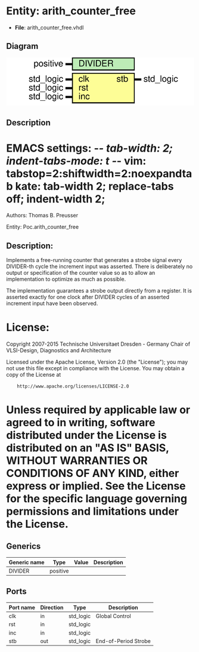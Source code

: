 # Entity: arith_counter_free

- **File**: arith_counter_free.vhdl
## Diagram

![Diagram](arith_counter_free.svg "Diagram")
## Description

 EMACS settings: -*-  tab-width: 2; indent-tabs-mode: t -*-
 vim: tabstop=2:shiftwidth=2:noexpandtab
 kate: tab-width 2; replace-tabs off; indent-width 2;
 =============================================================================
 Authors:				 	Thomas B. Preusser

 Entity:				 	Poc.arith_counter_free

 Description:
 -------------------------------------
 Implements a free-running counter that generates a strobe signal every
 DIVIDER-th cycle the increment input was asserted. There is deliberately no
 output or specification of the counter value so as to allow an implementation
 to optimize as much as possible.

 The implementation guarantees a strobe output directly from a register. It is
 asserted exactly for one clock after DIVIDER cycles of an asserted increment
 input have been observed.

 License:
 =============================================================================
 Copyright 2007-2015 Technische Universitaet Dresden - Germany
										 Chair of VLSI-Design, Diagnostics and Architecture

 Licensed under the Apache License, Version 2.0 (the "License");
 you may not use this file except in compliance with the License.
 You may obtain a copy of the License at

		http://www.apache.org/licenses/LICENSE-2.0

 Unless required by applicable law or agreed to in writing, software
 distributed under the License is distributed on an "AS IS" BASIS,
 WITHOUT WARRANTIES OR CONDITIONS OF ANY KIND, either express or implied.
 See the License for the specific language governing permissions and
 limitations under the License.
 =============================================================================
## Generics

| Generic name | Type     | Value | Description |
| ------------ | -------- | ----- | ----------- |
| DIVIDER      | positive |       |             |
## Ports

| Port name | Direction | Type      | Description           |
| --------- | --------- | --------- | --------------------- |
| clk       | in        | std_logic | Global Control        |
| rst       | in        | std_logic |                       |
| inc       | in        | std_logic |                       |
| stb       | out       | std_logic |  End-of-Period Strobe |
